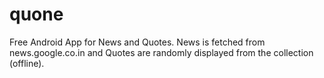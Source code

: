 quone
=====

Free Android App for News and Quotes. News is fetched from news.google.co.in and Quotes are randomly displayed from the collection (offline).
